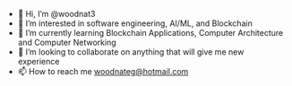 - 👋 Hi, I’m @woodnat3
- 👀 I’m interested in software engineering, AI/ML, and Blockchain
- 🌱 I’m currently learning Blockchain Applications, Computer Architecture and Computer Networking
- 💞️ I’m looking to collaborate on anything that will give me new experience
- 📫 How to reach me woodnateg@hotmail.com
